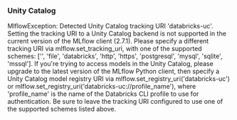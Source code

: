 ### Unity Catalog

MlflowException: Detected Unity Catalog tracking URI 'databricks-uc'. Setting the tracking URI to a Unity Catalog backend is not supported in the current version of the MLflow client (2.7.1). Please specify a different tracking URI via mlflow.set_tracking_uri, with one of the supported schemes: ['', 'file', 'databricks', 'http', 'https', 'postgresql', 'mysql', 'sqlite', 'mssql']. If you're trying to access models in the Unity Catalog, please upgrade to the latest version of the MLflow Python client, then specify a Unity Catalog model registry URI via mlflow.set_registry_uri('databricks-uc') or mlflow.set_registry_uri('databricks-uc://profile_name'), where 'profile_name' is the name of the Databricks CLI profile to use for authentication. Be sure to leave the tracking URI configured to use one of the supported schemes listed above.
